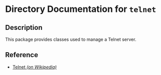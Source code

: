 # Directory Documentation for `telnet`

## Description
This package provides classes used to manage a Telnet server.

## Reference
- [Telnet _(on Wikipedia)_](https://en.wikipedia.org/wiki/Telnet)
